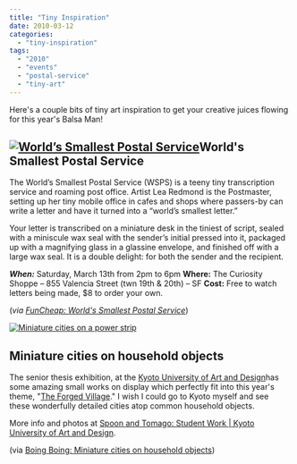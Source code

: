 ```yaml
---
title: "Tiny Inspiration"
date: 2010-03-12
categories: 
  - "tiny-inspiration"
tags: 
  - "2010"
  - "events"
  - "postal-service"
  - "tiny-art"
---
```


Here's a couple bits of tiny art inspiration to get your creative juices flowing for this year's Balsa Man!

## [![World’s Smallest Postal Service](/images/small-postal.jpg "World’s Smallest Postal Service")](http://sf.funcheap.com/313-410-worlds-tiniest-post-office/?utm_source=FuncheapSF+Email+Newsletter&utm_campaign=8620dce129-Weekly_Events_List_2010-03-12&utm_medium=email)World's Smallest Postal Service

The World’s Smallest Postal Service (WSPS) is a teeny tiny transcription service and roaming post office. Artist Lea Redmond is the Postmaster, setting up her tiny mobile office in cafes and shops where passers-by can write a letter and have it turned into a “world’s smallest letter.”

Your letter is transcribed on a miniature desk in the tiniest of script, sealed with a miniscule wax seal with the sender’s initial pressed into it, packaged up with a magnifying glass in a glassine envelope, and finished off with a large wax seal. It is a double delight: for both the sender and the recipient.

_**When:**_ Saturday, March 13th from 2pm to 6pm **Where:** The Curiosity Shoppe – 855 Valencia Street (twn 19th & 20th) – SF **Cost:** Free to watch letters being made, $8 to order your own.

(_via_ [_FunCheap: World's Smallest Postal Service_](http://sf.funcheap.com/313-410-worlds-tiniest-post-office/?utm_source=FuncheapSF+Email+Newsletter&utm_campaign=8620dce129-Weekly_Events_List_2010-03-12&utm_medium=email))

[![Miniature cities on a power strip](/images/kyoto-university-of-art-and-design-4.jpg "Miniature cities on a power strip")](http://www.spoon-tamago.com/2010/03/08/student-work-kyoto-university-of-art-and-design/)

## Miniature cities on household objects

The senior thesis exhibition, at the [Kyoto University of Art and Design](http://www.kyoto-art.ac.jp/)has some amazing small works on display which perfectly fit into this year's theme, "[The Forged Village](http://balsaman.org/2010/02/balsa-man-2010-theme-announcement/)." I wish I could go to Kyoto myself and see these wonderfully detailed cities atop common household objects.

More info and photos at [Spoon and Tomago: Student Work | Kyoto University of Art and Design](http://www.spoon-tamago.com/2010/03/08/student-work-kyoto-university-of-art-and-design/).

(via [Boing Boing: Miniature cities on household objects](http://www.boingboing.net/2010/03/11/miniature-cities-on.html))
